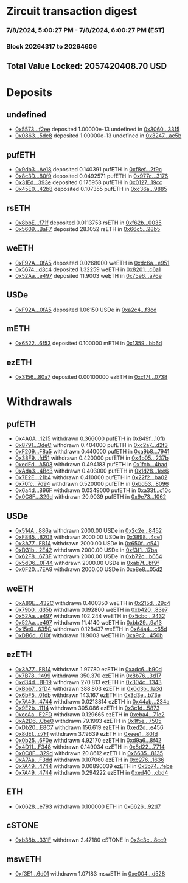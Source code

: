 # Zircuit transaction digest
### 7/8/2024, 5:00:27 PM - 7/8/2024, 6:00:27 PM (EST)
### Block 20264317 to 20264606

## Total Value Locked: 2057420408.70 USD

# Deposits
## undefined
- [0x5573...f2ee](https://etherscan.io/address/0x55739Ad0310c3f2F8DAA2b1432Ac439EbD51f2ee) deposited 1.00000e-13 undefined in [0x3060...3315](https://etherscan.io/tx/0x55739Ad0310c3f2F8DAA2b1432Ac439EbD51f2ee)
- [0x0863...5dc8](https://etherscan.io/address/0x08638E075BD7e130172Ca255D091A301B3AE5dc8) deposited 1.00000e-13 undefined in [0x3247...ae5b](https://etherscan.io/tx/0x08638E075BD7e130172Ca255D091A301B3AE5dc8)
## pufETH
- [0x9db3...Ae18](https://etherscan.io/address/0x9db32923DdeB176994f163f72009b88DCBB8Ae18) deposited 0.140391 pufETH in [0xf8ef...2f9c](https://etherscan.io/tx/0x9db32923DdeB176994f163f72009b88DCBB8Ae18)
- [0x8c3D...80f9](https://etherscan.io/address/0x8c3DD1C7a0B2C03a355e92e143beB312a6fE80f9) deposited 0.0492571 pufETH in [0x977c...3176](https://etherscan.io/tx/0x8c3DD1C7a0B2C03a355e92e143beB312a6fE80f9)
- [0x31Ed...393e](https://etherscan.io/address/0x31EdDc4643250cfE67648Bbf635f179b14a4393e) deposited 0.175958 pufETH in [0x0127...19cc](https://etherscan.io/tx/0x31EdDc4643250cfE67648Bbf635f179b14a4393e)
- [0x45E0...42b8](https://etherscan.io/address/0x45E0006f2bDe7E80e0C50a09a60b1D19398B42b8) deposited 0.107355 pufETH in [0xc36a...9885](https://etherscan.io/tx/0x45E0006f2bDe7E80e0C50a09a60b1D19398B42b8)
## rsETH
- [0x8bbE...f71f](https://etherscan.io/address/0x8bbEca4D93Ce618407dfE431990e6C0C74a0f71f) deposited 0.0113753 rsETH in [0xf62b...0035](https://etherscan.io/tx/0x8bbEca4D93Ce618407dfE431990e6C0C74a0f71f)
- [0x5609...BaF7](https://etherscan.io/address/0x56091a6221E26E09b7Ae33932C97AF4342CeBaF7) deposited 28.1052 rsETH in [0x66c5...28b5](https://etherscan.io/tx/0x56091a6221E26E09b7Ae33932C97AF4342CeBaF7)
## weETH
- [0xF92A...0fA5](https://etherscan.io/address/0xF92A0B81144f28A6174b1BBeE09aEe2FA0f40fA5) deposited 0.0268000 weETH in [0xdc6a...e951](https://etherscan.io/tx/0xF92A0B81144f28A6174b1BBeE09aEe2FA0f40fA5)
- [0x5674...d3c4](https://etherscan.io/address/0x56742dD0802695251B6fE0276Efd98816C2Ed3c4) deposited 1.32259 weETH in [0x8201...c6a1](https://etherscan.io/tx/0x56742dD0802695251B6fE0276Efd98816C2Ed3c4)
- [0x52Aa...e497](https://etherscan.io/address/0x52Aa899454998Be5b000Ad077a46Bbe360F4e497) deposited 11.9003 weETH in [0x75e6...a76e](https://etherscan.io/tx/0x52Aa899454998Be5b000Ad077a46Bbe360F4e497)
## USDe
- [0xF92A...0fA5](https://etherscan.io/address/0xF92A0B81144f28A6174b1BBeE09aEe2FA0f40fA5) deposited 1.06150 USDe in [0xa2c4...f3cd](https://etherscan.io/tx/0xF92A0B81144f28A6174b1BBeE09aEe2FA0f40fA5)
## mETH
- [0x6522...6f53](https://etherscan.io/address/0x65223278a8503De56d4ff6F7E16969eA5a296f53) deposited 0.100000 mETH in [0x1359...bb6d](https://etherscan.io/tx/0x65223278a8503De56d4ff6F7E16969eA5a296f53)
## ezETH
- [0x3156...80a7](https://etherscan.io/address/0x31561660bDe65d314a37d97D091FA9A62CC980a7) deposited 0.00100000 ezETH in [0xc17f...0738](https://etherscan.io/tx/0x31561660bDe65d314a37d97D091FA9A62CC980a7)
# Withdrawals
## pufETH
- [0x4A0A...1215](https://etherscan.io/address/0x4A0A3Bd2Cb1249D7Ff8359eC02ffF4F03e6e1215) withdrawn 0.366000 pufETH in [0x849f...10fb](https://etherscan.io/tx/0x4A0A3Bd2Cb1249D7Ff8359eC02ffF4F03e6e1215)
- [0x8791...3deC](https://etherscan.io/address/0x879164AFD41Efba2CEd1f1a9EBac408d67293deC) withdrawn 0.404000 pufETH in [0xc2a7...d2f3](https://etherscan.io/tx/0x879164AFD41Efba2CEd1f1a9EBac408d67293deC)
- [0xF209...F8a5](https://etherscan.io/address/0xF20922604bb0e83f47695957A8f568aA3f45F8a5) withdrawn 0.440000 pufETH in [0xa9b8...7941](https://etherscan.io/tx/0xF20922604bb0e83f47695957A8f568aA3f45F8a5)
- [0x38F9...fd51](https://etherscan.io/address/0x38F931a4Ff7E64855A5b73EC2Db2c28D2e69fd51) withdrawn 0.420000 pufETH in [0x4b05...237b](https://etherscan.io/tx/0x38F931a4Ff7E64855A5b73EC2Db2c28D2e69fd51)
- [0xedEd...A503](https://etherscan.io/address/0xedEd6B65aF132FD2646Bd9220e20F60BD2bEA503) withdrawn 0.494183 pufETH in [0x1fcb...4bad](https://etherscan.io/tx/0xedEd6B65aF132FD2646Bd9220e20F60BD2bEA503)
- [0xAda3...4Bc3](https://etherscan.io/address/0xAda3E2047fb9D3AdB265c8FA03daf37b71Fe4Bc3) withdrawn 0.403000 pufETH in [0x1d28...1ee6](https://etherscan.io/tx/0xAda3E2047fb9D3AdB265c8FA03daf37b71Fe4Bc3)
- [0x7E2E...21b4](https://etherscan.io/address/0x7E2E7A69446158B25019A9659a057935A59421b4) withdrawn 0.410000 pufETH in [0x22f2...ba02](https://etherscan.io/tx/0x7E2E7A69446158B25019A9659a057935A59421b4)
- [0x70fc...7d94](https://etherscan.io/address/0x70fc184c162E7c9dE34a121F9caF765732A47d94) withdrawn 0.520000 pufETH in [0xbd53...8096](https://etherscan.io/tx/0x70fc184c162E7c9dE34a121F9caF765732A47d94)
- [0x6a4d...896F](https://etherscan.io/address/0x6a4dcE9501DbE4598788232F8CF7f20E9D90896F) withdrawn 0.0349000 pufETH in [0xa33f...c10c](https://etherscan.io/tx/0x6a4dcE9501DbE4598788232F8CF7f20E9D90896F)
- [0x0C8F...329d](https://etherscan.io/address/0x0C8FeeF4095259ACc54b0B870e1F4899d9b3329d) withdrawn 20.9039 pufETH in [0x9e73...1062](https://etherscan.io/tx/0x0C8FeeF4095259ACc54b0B870e1F4899d9b3329d)
## USDe
- [0x514A...886a](https://etherscan.io/address/0x514A6402cff709DA36FCC47d8c8cB7b7E7dC886a) withdrawn 2000.00 USDe in [0x2c2e...8452](https://etherscan.io/tx/0x514A6402cff709DA36FCC47d8c8cB7b7E7dC886a)
- [0xF8B5...B203](https://etherscan.io/address/0xF8B5B5AaBCb016956782f757FCc258ea9131B203) withdrawn 2000.00 USDe in [0x3898...4ce1](https://etherscan.io/tx/0xF8B5B5AaBCb016956782f757FCc258ea9131B203)
- [0x3A77...FB14](https://etherscan.io/address/0x3A77aCf8DdafF215292470C9C5389F6f2B93FB14) withdrawn 2000.00 USDe in [0x650f...c541](https://etherscan.io/tx/0x3A77aCf8DdafF215292470C9C5389F6f2B93FB14)
- [0xD31b...2E42](https://etherscan.io/address/0xD31b81111ce0945Dd07B16051F57d03cc1c82E42) withdrawn 2000.00 USDe in [0xf3f1...17ba](https://etherscan.io/tx/0xD31b81111ce0945Dd07B16051F57d03cc1c82E42)
- [0x62F8...673F](https://etherscan.io/address/0x62F8f0B55b53869258A3f387c5570695d0e9673F) withdrawn 2000.00 USDe in [0xb72c...b654](https://etherscan.io/tx/0x62F8f0B55b53869258A3f387c5570695d0e9673F)
- [0x5dD6...0F44](https://etherscan.io/address/0x5dD64178FafD83bF47682701Ca9f3BFC8b540F44) withdrawn 2000.00 USDe in [0xab7f...bf9f](https://etherscan.io/tx/0x5dD64178FafD83bF47682701Ca9f3BFC8b540F44)
- [0x0F20...7EA9](https://etherscan.io/address/0x0F2069EC115Ee093F8f201967E7a7880ee437EA9) withdrawn 2000.00 USDe in [0xe8e8...05d2](https://etherscan.io/tx/0x0F2069EC115Ee093F8f201967E7a7880ee437EA9)
## weETH
- [0xA89E...432C](https://etherscan.io/address/0xA89E0B7673769472f59e5a0E605745fA5a92432C) withdrawn 0.400350 weETH in [0x215d...29c4](https://etherscan.io/tx/0xA89E0B7673769472f59e5a0E605745fA5a92432C)
- [0x79b0...d35b](https://etherscan.io/address/0x79b0D5768Fb258b34056431Bb0c7a43789d8d35b) withdrawn 0.192800 weETH in [0xb420...83e7](https://etherscan.io/tx/0x79b0D5768Fb258b34056431Bb0c7a43789d8d35b)
- [0x52Aa...e497](https://etherscan.io/address/0x52Aa899454998Be5b000Ad077a46Bbe360F4e497) withdrawn 102.244 weETH in [0x5cbc...2432](https://etherscan.io/tx/0x52Aa899454998Be5b000Ad077a46Bbe360F4e497)
- [0x52Aa...e497](https://etherscan.io/address/0x52Aa899454998Be5b000Ad077a46Bbe360F4e497) withdrawn 11.4140 weETH in [0xbb29...9a13](https://etherscan.io/tx/0x52Aa899454998Be5b000Ad077a46Bbe360F4e497)
- [0x15e0...635C](https://etherscan.io/address/0x15e096009B6609E7dA6136a486E3Cb1f6A57635C) withdrawn 0.128437 weETH in [0x64a4...c65d](https://etherscan.io/tx/0x15e096009B6609E7dA6136a486E3Cb1f6A57635C)
- [0xDB6d...610f](https://etherscan.io/address/0xDB6dED7034DC4224eb552349f696A9360377610f) withdrawn 11.9003 weETH in [0xa9c2...450b](https://etherscan.io/tx/0xDB6dED7034DC4224eb552349f696A9360377610f)
## ezETH
- [0x3A77...FB14](https://etherscan.io/address/0x3A77aCf8DdafF215292470C9C5389F6f2B93FB14) withdrawn 1.97780 ezETH in [0xadc6...b90d](https://etherscan.io/tx/0x3A77aCf8DdafF215292470C9C5389F6f2B93FB14)
- [0x7B78...1499](https://etherscan.io/address/0x7B785Ca173D136A9f5bF8611A799b881a28d1499) withdrawn 350.370 ezETH in [0x8b76...3d17](https://etherscan.io/tx/0x7B785Ca173D136A9f5bF8611A799b881a28d1499)
- [0xd34d...BF19](https://etherscan.io/address/0xd34d69760888e5b99DBb359129a165CEe899BF19) withdrawn 270.813 ezETH in [0x304c...1343](https://etherscan.io/tx/0xd34d69760888e5b99DBb359129a165CEe899BF19)
- [0xBbb7...2fD4](https://etherscan.io/address/0xBbb7eDC2a8511fc8815f9e2C42160b33B8E32fD4) withdrawn 388.803 ezETH in [0x0d3b...1a3d](https://etherscan.io/tx/0xBbb7eDC2a8511fc8815f9e2C42160b33B8E32fD4)
- [0x6bF5...01db](https://etherscan.io/address/0x6bF52B769ac1697E8046568dd9af25a0833301db) withdrawn 143.167 ezETH in [0x3d3e...b73e](https://etherscan.io/tx/0x6bF52B769ac1697E8046568dd9af25a0833301db)
- [0x7A49...4744](https://etherscan.io/address/0x7A493Be5c2ce014cD049Bf178a1ac0Db1B434744) withdrawn 0.0213814 ezETH in [0x44ab...234a](https://etherscan.io/tx/0x7A493Be5c2ce014cD049Bf178a1ac0Db1B434744)
- [0x9E2b...1114](https://etherscan.io/address/0x9E2bA399bEBD28ebF48Bae66739fA87DacBB1114) withdrawn 305.086 ezETH in [0x3c1d...5873](https://etherscan.io/tx/0x9E2bA399bEBD28ebF48Bae66739fA87DacBB1114)
- [0xccAa...E2FD](https://etherscan.io/address/0xccAaE3A691D296cce46c9e5274EFEb9DeE03E2FD) withdrawn 0.129665 ezETH in [0xeba4...71e2](https://etherscan.io/tx/0xccAaE3A691D296cce46c9e5274EFEb9DeE03E2FD)
- [0xA2D6...Cbe0](https://etherscan.io/address/0xA2D6DB7B72E32091E9AA6514A57F8Dc94971Cbe0) withdrawn 79.1993 ezETH in [0x1f5e...7505](https://etherscan.io/tx/0xA2D6DB7B72E32091E9AA6514A57F8Dc94971Cbe0)
- [0xDb20...E8C7](https://etherscan.io/address/0xDb2022BE9593B7CF990D7a58da9286043F98E8C7) withdrawn 156.619 ezETH in [0xed2d...e456](https://etherscan.io/tx/0xDb2022BE9593B7CF990D7a58da9286043F98E8C7)
- [0x8dEf...c7Ff](https://etherscan.io/address/0x8dEf2AB08c95D8e0b1C8c7708d0e0979cEB8c7Ff) withdrawn 37.9639 ezETH in [0xeee1...80fd](https://etherscan.io/tx/0x8dEf2AB08c95D8e0b1C8c7708d0e0979cEB8c7Ff)
- [0x0b25...6F0e](https://etherscan.io/address/0x0b25978CF3A2d8AB477B93E0Dc890EDfb27B6F0e) withdrawn 4.92170 ezETH in [0xd9a6...8f42](https://etherscan.io/tx/0x0b25978CF3A2d8AB477B93E0Dc890EDfb27B6F0e)
- [0x4D11...F348](https://etherscan.io/address/0x4D11AAA69158595085D13D5e1a2b22c1d0D5F348) withdrawn 0.149034 ezETH in [0x8d22...7714](https://etherscan.io/tx/0x4D11AAA69158595085D13D5e1a2b22c1d0D5F348)
- [0x0C8F...329d](https://etherscan.io/address/0x0C8FeeF4095259ACc54b0B870e1F4899d9b3329d) withdrawn 20.8612 ezETH in [0x6635...8135](https://etherscan.io/tx/0x0C8FeeF4095259ACc54b0B870e1F4899d9b3329d)
- [0xA7Aa...F3dd](https://etherscan.io/address/0xA7Aa48d199C90a46f0215935ad5776255C95F3dd) withdrawn 0.107060 ezETH in [0xc276...1636](https://etherscan.io/tx/0xA7Aa48d199C90a46f0215935ad5776255C95F3dd)
- [0x7A49...4744](https://etherscan.io/address/0x7A493Be5c2ce014cD049Bf178a1ac0Db1B434744) withdrawn 0.00890039 ezETH in [0x5b74...febe](https://etherscan.io/tx/0x7A493Be5c2ce014cD049Bf178a1ac0Db1B434744)
- [0x7A49...4744](https://etherscan.io/address/0x7A493Be5c2ce014cD049Bf178a1ac0Db1B434744) withdrawn 0.294222 ezETH in [0xed40...cbd4](https://etherscan.io/tx/0x7A493Be5c2ce014cD049Bf178a1ac0Db1B434744)
## ETH
- [0x0628...e793](https://etherscan.io/address/0x06282C090718a5BE531243BD77b72e80e78Fe793) withdrawn 0.100000 ETH in [0x6626...92d7](https://etherscan.io/tx/0x06282C090718a5BE531243BD77b72e80e78Fe793)
## cSTONE
- [0xb38b...331F](https://etherscan.io/address/0xb38bb36109889597A02D23450F3cC21F230F331F) withdrawn 2.47180 cSTONE in [0x3c3c...8cc9](https://etherscan.io/tx/0xb38bb36109889597A02D23450F3cC21F230F331F)
## mswETH
- [0xf3E1...6d01](https://etherscan.io/address/0xf3E112E0C32e7a30dA87517e98a22103ADE76d01) withdrawn 1.07183 mswETH in [0xe004...d528](https://etherscan.io/tx/0xf3E112E0C32e7a30dA87517e98a22103ADE76d01)
